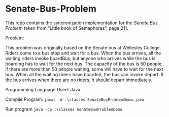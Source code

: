 ﻿# Senate-Bus-Problem

This repo contains the syncronization implementation for the *Senate Bus Problem* taken from “Little book of Semaphores”, page 211.

Problem:

This problem was originally based on the Senate bus at Wellesley College. Riders come to a bus 
stop and wait for a bus. When the bus arrives, all the waiting riders invoke boardBus, but anyone who 
arrives while the bus is boarding has to wait for the next bus. The capacity of the bus is 50 people; if there 
are more than 50 people waiting, some will have to wait for the next bus. When all the waiting riders have 
boarded, the bus can invoke depart. If the bus arrives when there are no riders, it should depart 
immediately.

Programming Language Used:
Java

Compile Program:
``javac -d .\classes SenateBusProblemDemo.java``

Run program
``java -cp .\classes SenateBusProblemDemo``